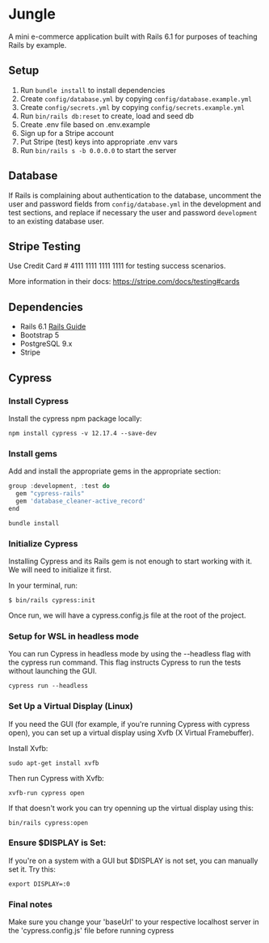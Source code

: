 # Jungle

A mini e-commerce application built with Rails 6.1 for purposes of teaching Rails by example.

## Setup

1. Run `bundle install` to install dependencies
2. Create `config/database.yml` by copying `config/database.example.yml`
3. Create `config/secrets.yml` by copying `config/secrets.example.yml`
4. Run `bin/rails db:reset` to create, load and seed db
5. Create .env file based on .env.example
6. Sign up for a Stripe account
7. Put Stripe (test) keys into appropriate .env vars
8. Run `bin/rails s -b 0.0.0.0` to start the server

## Database

If Rails is complaining about authentication to the database, uncomment the user and password fields from `config/database.yml` in the development and test sections, and replace if necessary the user and password `development` to an existing database user.

## Stripe Testing

Use Credit Card # 4111 1111 1111 1111 for testing success scenarios.

More information in their docs: <https://stripe.com/docs/testing#cards>

## Dependencies

- Rails 6.1 [Rails Guide](http://guides.rubyonrails.org/v6.1/)
- Bootstrap 5
- PostgreSQL 9.x
- Stripe

## Cypress

### Install Cypress

Install the cypress npm package locally:

`npm install cypress -v 12.17.4 --save-dev`

### Install gems

Add and install the appropriate gems in the appropriate section:

``` js
group :development, :test do
  gem "cypress-rails"
  gem 'database_cleaner-active_record'
end

```

`bundle install`

### Initialize Cypress

Installing Cypress and its Rails gem is not enough to start working with it. We will need to initialize it first.

In your terminal, run:

`$ bin/rails cypress:init`

Once run, we will have a cypress.config.js file at the root of the project.

### Setup for WSL in headless mode

You can run Cypress in headless mode by using the --headless flag with the cypress run command. This flag instructs Cypress to run the tests without launching the GUI.

`cypress run --headless`


### Set Up a Virtual Display (Linux)

If you need the GUI (for example, if you're running Cypress with cypress open), you can set up a virtual display using Xvfb (X Virtual Framebuffer).

Install Xvfb:

`sudo apt-get install xvfb`

Then run Cypress with Xvfb:

`xvfb-run cypress open`

If that doesn't work you can try openning up the virtual display using this:

`bin/rails cypress:open`

### Ensure $DISPLAY is Set:

If you're on a system with a GUI but $DISPLAY is not set, you can manually set it. Try this:

`export DISPLAY=:0`

### Final notes

Make sure you change your 'baseUrl' to your respective localhost server in the 'cypress.config.js' file before running cypress
